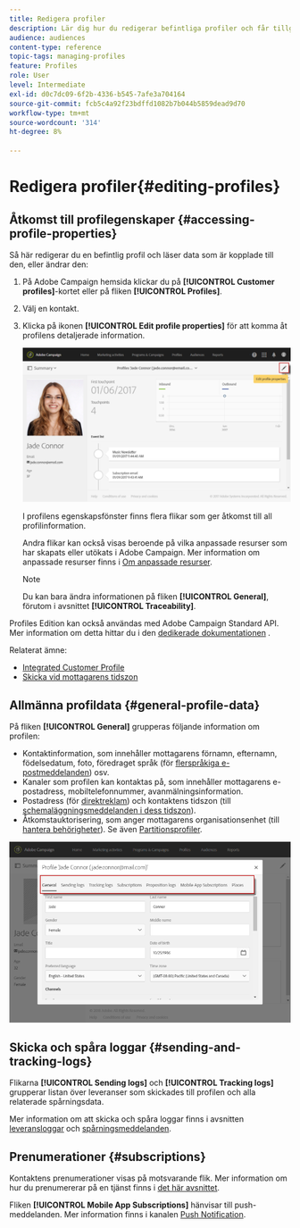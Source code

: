 ```yaml
---
title: Redigera profiler
description: Lär dig hur du redigerar befintliga profiler och får tillgång till kontaktinformation, önskade kanaler, spårningsloggar, prenumerationer osv.
audience: audiences
content-type: reference
topic-tags: managing-profiles
feature: Profiles
role: User
level: Intermediate
exl-id: d0c7dc09-6f2b-4336-b545-7afe3a704164
source-git-commit: fcb5c4a92f23bdffd1082b7b044b5859dead9d70
workflow-type: tm+mt
source-wordcount: '314'
ht-degree: 8%

---
```


# Redigera profiler{#editing-profiles}

## Åtkomst till profilegenskaper {#accessing-profile-properties}

Så här redigerar du en befintlig profil och läser data som är kopplade till den, eller ändrar den:

1. På Adobe Campaign hemsida klickar du på **[!UICONTROL Customer profiles]**-kortet eller på fliken **[!UICONTROL Profiles]**.
1. Välj en kontakt.
1. Klicka på ikonen **[!UICONTROL Edit profile properties]** för att komma åt profilens detaljerade information.

   ![](assets/profile_creation2.png)

   I profilens egenskapsfönster finns flera flikar som ger åtkomst till all profilinformation.

   Andra flikar kan också visas beroende på vilka anpassade resurser som har skapats eller utökats i Adobe Campaign. Mer information om anpassade resurser finns i [Om anpassade resurser](../../developing/using/data-model-concepts.md).

   >[!NOTE]
   >
   >Du kan bara ändra informationen på fliken **[!UICONTROL General]**, förutom i avsnittet **[!UICONTROL Traceability]**.

Profiles Edition kan också användas med Adobe Campaign Standard API. Mer information om detta hittar du i den [dedikerade dokumentationen](../../api/using/updating-profiles.md) .

Relaterat ämne:

* [Integrated Customer Profile](../../audiences/using/integrated-customer-profile.md)
* [Skicka vid mottagarens tidszon](../../sending/using/sending-messages-at-the-recipient-s-time-zone.md)

## Allmänna profildata {#general-profile-data}

På fliken **[!UICONTROL General]** grupperas följande information om profilen:

* Kontaktinformation, som innehåller mottagarens förnamn, efternamn, födelsedatum, foto, föredraget språk (för [flerspråkiga e-postmeddelanden](../../channels/using/creating-a-multilingual-email.md)) osv.
* Kanaler som profilen kan kontaktas på, som innehåller mottagarens e-postadress, mobiltelefonnummer, avanmälningsinformation.
* Postadress (för [direktreklam](../../channels/using/about-direct-mail.md)) och kontaktens tidszon (till [schemaläggningsmeddelanden i dess tidszon](../../sending/using/sending-messages-at-the-recipient-s-time-zone.md)).
* Åtkomstauktorisering, som anger mottagarens organisationsenhet (till [hantera behörigheter](../../administration/using/about-access-management.md)). Se även [Partitionsprofiler](../../administration/using/organizational-units.md#partitioning-profiles).

![](assets/profile_creation4.png)

## Skicka och spåra loggar {#sending-and-tracking-logs}

Flikarna **[!UICONTROL Sending logs]** och **[!UICONTROL Tracking logs]** grupperar listan över leveranser som skickades till profilen och alla relaterade spårningsdata.

Mer information om att skicka och spåra loggar finns i avsnitten [leveransloggar](../../sending/using/monitoring-a-delivery.md#delivery-logs) och [spårningsmeddelanden](../../sending/using/tracking-messages.md).

## Prenumerationer {#subscriptions}

Kontaktens prenumerationer visas på motsvarande flik. Mer information om hur du prenumererar på en tjänst finns i [det här avsnittet](../../audiences/using/about-subscriptions.md).

Fliken **[!UICONTROL Mobile App Subscriptions]** hänvisar till push-meddelanden. Mer information finns i kanalen [Push Notification](../../channels/using/about-push-notifications.md).
